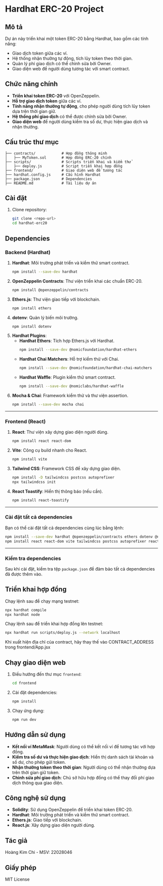 # Hardhat ERC-20 Project

## Mô tả
Dự án này triển khai một token ERC-20 bằng Hardhat, bao gồm các tính năng:
- Giao dịch token giữa các ví.
- Hệ thống nhận thưởng tự động, tích lũy token theo thời gian.
- Quản lý phí giao dịch có thể chỉnh sửa bởi Owner.
- Giao diện web để người dùng tương tác với smart contract.

## Chức năng chính
- **Triển khai token ERC-20** với OpenZeppelin.
- **Hỗ trợ giao dịch token** giữa các ví.
- **Tính năng nhận thưởng tự động**, cho phép người dùng tích lũy token dựa trên thời gian giữ.
- **Hệ thống phí giao dịch** có thể được chỉnh sửa bởi Owner.
- **Giao diện web** để người dùng kiểm tra số dư, thực hiện giao dịch và nhận thưởng.

## Cấu trúc thư mục
```
├── contracts/            # Hợp đồng thông minh
│   ├── MyToken.sol       # Hợp đồng ERC-20 chính
├── scripts/              # Scripts triển khai và kiểm thử
│   ├── deploy.js         # Script triển khai hợp đồng
├── frontend/             # Giao diện web để tương tác
├── hardhat.config.js     # Cấu hình Hardhat
├── package.json          # Dependencies
├── README.md             # Tài liệu dự án
```

## Cài đặt
1. Clone repository:
   ```sh
   git clone <repo-url>
   cd hardhat-erc20
   ```

## Dependencies

### **Backend (Hardhat)**
1. **Hardhat**: Môi trường phát triển và kiểm thử smart contract.
   ```sh
   npm install --save-dev hardhat
   ```
2. **OpenZeppelin Contracts**: Thư viện triển khai các chuẩn ERC-20.
   ```sh
   npm install @openzeppelin/contracts
   ```
3. **Ethers.js**: Thư viện giao tiếp với blockchain.
   ```sh
   npm install ethers
   ```
4. **dotenv**: Quản lý biến môi trường.
   ```sh
   npm install dotenv
   ```
5. **Hardhat Plugins**:
   - **Hardhat Ethers**: Tích hợp Ethers.js với Hardhat.
     ```sh
     npm install --save-dev @nomicfoundation/hardhat-ethers
     ```
   - **Hardhat Chai Matchers**: Hỗ trợ kiểm thử với Chai.
     ```sh
     npm install --save-dev @nomicfoundation/hardhat-chai-matchers
     ```
   - **Hardhat Waffle**: Plugin kiểm thử smart contract.
     ```sh
     npm install --save-dev @nomiclabs/hardhat-waffle
     ```
6. **Mocha & Chai**: Framework kiểm thử và thư viện assertion.
   ```sh
   npm install --save-dev mocha chai
   ```

---

### **Frontend (React)**
1. **React**: Thư viện xây dựng giao diện người dùng.
   ```sh
   npm install react react-dom
   ```
2. **Vite**: Công cụ build nhanh cho React.
   ```sh
   npm install vite
   ```
3. **Tailwind CSS**: Framework CSS để xây dựng giao diện.
   ```sh
   npm install -D tailwindcss postcss autoprefixer
   npx tailwindcss init
   ```
4. **React Toastify**: Hiển thị thông báo (nếu cần).
   ```sh
   npm install react-toastify
   ```

---

### **Cài đặt tất cả dependencies**
Bạn có thể cài đặt tất cả dependencies cùng lúc bằng lệnh:
```sh
npm install --save-dev hardhat @openzeppelin/contracts ethers dotenv @nomicfoundation/hardhat-ethers @nomicfoundation/hardhat-chai-matchers @nomiclabs/hardhat-waffle mocha chai
npm install react react-dom vite tailwindcss postcss autoprefixer react-toastify
```

---

### **Kiểm tra dependencies**
Sau khi cài đặt, kiểm tra tệp `package.json` để đảm bảo tất cả dependencies đã được thêm vào.

## Triển khai hợp đồng
Chạy lệnh sau để chạy mạng testnet:
```sh
npx hardhat compile
npx hardhat node
```
Chạy lệnh sau để triển khai hợp đồng lên testnet:
```sh
npx hardhat run scripts/deploy.js --network localhost
```
Khi xuất hiện địa chỉ của contract, hãy thay thế vào CONTRACT_ADDRESS trong frontend/App.jsx

## Chạy giao diện web
1. Điều hướng đến thư mục `frontend`:
   ```sh
   cd frontend
   ```
2. Cài đặt dependencies:
   ```sh
   npm install
   ```
3. Chạy ứng dụng:
   ```sh
   npm run dev
   ```

## Hướng dẫn sử dụng
- **Kết nối ví MetaMask**: Người dùng có thể kết nối ví để tương tác với hợp đồng.
- **Kiểm tra số dư và thực hiện giao dịch**: Hiển thị danh sách tài khoản và số dư, cho phép gửi token.
- **Nhận thưởng token theo thời gian**: Người dùng có thể nhận thưởng dựa trên thời gian giữ token.
- **Chỉnh sửa phí giao dịch**: Chủ sở hữu hợp đồng có thể thay đổi phí giao dịch thông qua giao diện.

## Công nghệ sử dụng
- **Solidity**: Sử dụng OpenZeppelin để triển khai token ERC-20.
- **Hardhat**: Môi trường phát triển và kiểm thử smart contract.
- **Ethers.js**: Giao tiếp với blockchain.
- **React.js**: Xây dựng giao diện người dùng.

## Tác giả
Hoàng Kim Chi - MSV: 22028046

## Giấy phép
MIT License